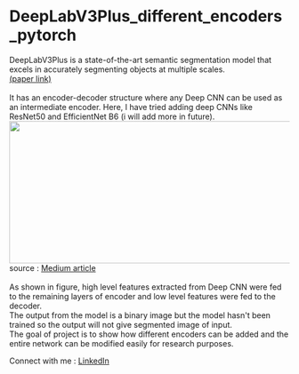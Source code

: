 # DeepLabV3Plus_different_encoders_pytorch
DeepLabV3Plus is a state-of-the-art semantic segmentation model that excels in accurately segmenting objects at multiple scales. <br>
[(paper link)]([url](https://arxiv.org/abs/1802.02611)) <br>
<br> 
It has an encoder-decoder structure where any Deep CNN can be used as an intermediate encoder. Here, I have tried adding deep CNNs like ResNet50 and EfficientNet B6 (i will add more in future). <br>
<a href="url"><img src="https://github.com/iN8mare/DeepLabV3Plus_different_encoders_pytorch/assets/120567183/52ba97d2-f68b-4685-851a-2aae946eb1a9" align="centre" height="256" width="720" ></a> <br>
source : [Medium article]([url](https://sh-tsang.medium.com/review-deeplabv3-atrous-separable-convolution-semantic-segmentation-a625f6e83b90))
<br><br>
As shown in figure, high level features extracted from Deep CNN were fed to the remaining layers of encoder and low level features were fed to the decoder. <br>
The output from the model is a binary image but the model hasn't been trained so the output will not give segmented image of input. <br>
The goal of project is to show how different encoders can be added and the entire network can be modified easily for research purposes. <br>

Connect with me : [LinkedIn]([url](https://www.linkedin.com/in/rishabh-sabharwal-a129b41ba/)https://www.linkedin.com/in/rishabh-sabharwal-a129b41ba/)
